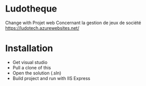 # Ludotheque
Change with 
Projet web Concernant la gestion de jeux de société
https://ludotech.azurewebsites.net/
# Installation
- Get visual studio
- Pull a clone of this 
- Open the solution (.sln)
- Build project and run with IIS Express